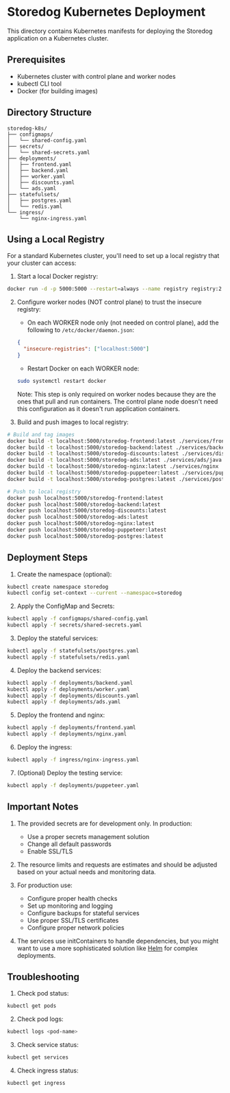 # Storedog Kubernetes Deployment

This directory contains Kubernetes manifests for deploying the Storedog application on a Kubernetes cluster.

## Prerequisites

- Kubernetes cluster with control plane and worker nodes
- kubectl CLI tool
- Docker (for building images)

## Directory Structure

```
storedog-k8s/
├── configmaps/
│   └── shared-config.yaml
├── secrets/
│   └── shared-secrets.yaml
├── deployments/
│   ├── frontend.yaml
│   ├── backend.yaml
│   ├── worker.yaml
│   ├── discounts.yaml
│   └── ads.yaml
├── statefulsets/
│   ├── postgres.yaml
│   └── redis.yaml
└── ingress/
    └── nginx-ingress.yaml
```

## Using a Local Registry

For a standard Kubernetes cluster, you'll need to set up a local registry that your cluster can access:

1. Start a local Docker registry:
```bash
docker run -d -p 5000:5000 --restart=always --name registry registry:2
```

2. Configure worker nodes (NOT control plane) to trust the insecure registry:
   - On each WORKER node only (not needed on control plane), add the following to `/etc/docker/daemon.json`:
   ```json
   {
     "insecure-registries": ["localhost:5000"]
   }
   ```
   - Restart Docker on each WORKER node:
   ```bash
   sudo systemctl restart docker
   ```

   Note: This step is only required on worker nodes because they are the ones that pull and run containers. The control plane node doesn't need this configuration as it doesn't run application containers.

3. Build and push images to local registry:
```bash
# Build and tag images
docker build -t localhost:5000/storedog-frontend:latest ./services/frontend
docker build -t localhost:5000/storedog-backend:latest ./services/backend
docker build -t localhost:5000/storedog-discounts:latest ./services/discounts
docker build -t localhost:5000/storedog-ads:latest ./services/ads/java
docker build -t localhost:5000/storedog-nginx:latest ./services/nginx
docker build -t localhost:5000/storedog-puppeteer:latest ./services/puppeteer
docker build -t localhost:5000/storedog-postgres:latest ./services/postgres

# Push to local registry
docker push localhost:5000/storedog-frontend:latest
docker push localhost:5000/storedog-backend:latest
docker push localhost:5000/storedog-discounts:latest
docker push localhost:5000/storedog-ads:latest
docker push localhost:5000/storedog-nginx:latest
docker push localhost:5000/storedog-puppeteer:latest
docker push localhost:5000/storedog-postgres:latest
```

## Deployment Steps

1. Create the namespace (optional):
```bash
kubectl create namespace storedog
kubectl config set-context --current --namespace=storedog
```

2. Apply the ConfigMap and Secrets:
```bash
kubectl apply -f configmaps/shared-config.yaml
kubectl apply -f secrets/shared-secrets.yaml
```

3. Deploy the stateful services:
```bash
kubectl apply -f statefulsets/postgres.yaml
kubectl apply -f statefulsets/redis.yaml
```

4. Deploy the backend services:
```bash
kubectl apply -f deployments/backend.yaml
kubectl apply -f deployments/worker.yaml
kubectl apply -f deployments/discounts.yaml
kubectl apply -f deployments/ads.yaml
```

5. Deploy the frontend and nginx:
```bash
kubectl apply -f deployments/frontend.yaml
kubectl apply -f deployments/nginx.yaml
```

6. Deploy the ingress:
```bash
kubectl apply -f ingress/nginx-ingress.yaml
```

7. (Optional) Deploy the testing service:
```bash
kubectl apply -f deployments/puppeteer.yaml
```

## Important Notes

1. The provided secrets are for development only. In production:
   - Use a proper secrets management solution
   - Change all default passwords
   - Enable SSL/TLS

2. The resource limits and requests are estimates and should be adjusted based on your actual needs and monitoring data.

3. For production use:
   - Configure proper health checks
   - Set up monitoring and logging
   - Configure backups for stateful services
   - Use proper SSL/TLS certificates
   - Configure proper network policies

4. The services use initContainers to handle dependencies, but you might want to use a more sophisticated solution like [Helm](https://helm.sh/) for complex deployments.

## Troubleshooting

1. Check pod status:
```bash
kubectl get pods
```

2. Check pod logs:
```bash
kubectl logs <pod-name>
```

3. Check service status:
```bash
kubectl get services
```

4. Check ingress status:
```bash
kubectl get ingress
```
